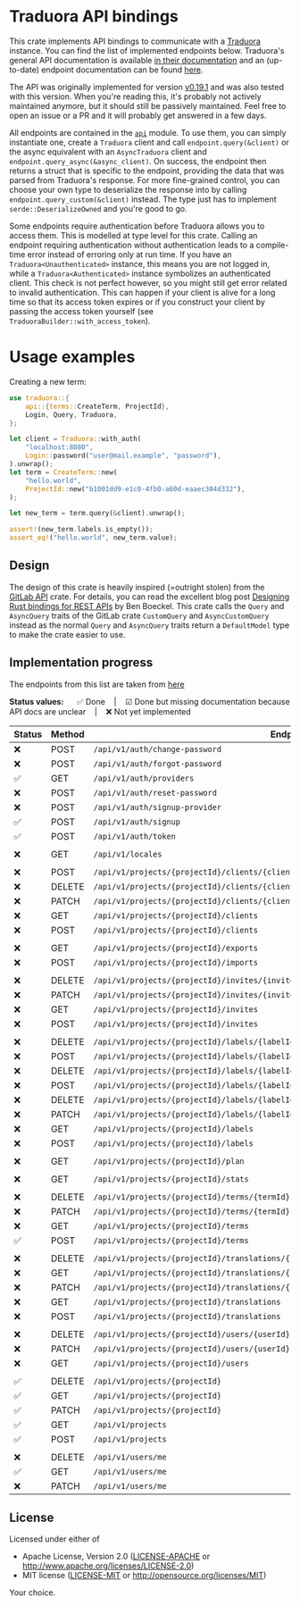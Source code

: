 # Traduora API bindings

This crate implements API bindings to communicate with a [Traduora](https://traduora.co/) instance.
You can find the list of implemented endpoints below. Traduora's general API documentation is available [in their
documentation](https://docs.traduora.co/docs/api/v1/overview) and an (up-to-date) endpoint documentation can be
found [here](https://docs.traduora.co/docs/api/v1/swagger).

The API was originally implemented for version [v0.19.1](https://github.com/ever-co/ever-traduora/releases/tag/v0.19.1) and
was also tested with this version. When you're reading this, it's probably not actively maintained anymore, but it should still
be passively maintained. Feel free to open an issue or a PR and it will probably get answered in a few days.

All endpoints are contained in the [`api`](src/api) module. To use them, you can simply instantiate one, create a `Traduora` client
and call `endpoint.query(&client)` or the async equivalent with an `AsyncTraduora` client and `endpoint.query_async(&async_client)`.
On success, the endpoint then returns a struct that is specific to the endpoint, providing the data that was parsed from Traduora's
response. For more fine-grained control, you can choose your own type to deserialize the response into by calling `endpoint.query_custom(&client)`
instead. The type just has to implement `serde::DeserializeOwned` and you're good to go.

Some endpoints require authentication before Traduora allows you to access them.
This is modelled at type level for this crate. Calling an endpoint requiring authentication without authentication
leads to a compile-time error instead of erroring only at run time. If you have an `Traduora<Unauthenticated>` instance,
this means you are not logged in, while a `Traduora<Authenticated>` instance symbolizes an authenticated client.
This check is not perfect however, so you might still get error related to invalid authentication. This can happen
if your client is alive for a long time so that its access token expires or if you construct your client by passing the
access token yourself (see `TraduoraBuilder::with_access_token`).

# Usage examples

Creating a new term:
```rust no_run
use traduora::{
    api::{terms::CreateTerm, ProjectId},
    Login, Query, Traduora,
};

let client = Traduora::with_auth(
    "localhost:8080",
    Login::password("user@mail.example", "password"),
).unwrap();
let term = CreateTerm::new(
    "hello.world",
    ProjectId::new("b1001dd9-e1c0-4fb0-a60d-eaaec304d332"),
);

let new_term = term.query(&client).unwrap();

assert!(new_term.labels.is_empty());
assert_eq!("hello.world", new_term.value);
```

## Design

The design of this crate is heavily inspired (=outright stolen) from the [GitLab API](https://gitlab.kitware.com/utils/rust-gitlab) crate.
For details, you can read the excellent blog post [Designing Rust bindings for REST APIs](https://plume.benboeckel.net/~/JustAnotherBlog/designing-rust-bindings-for-rest-ap-is) by Ben Boeckel.
This crate calls the `Query` and `AsyncQuery` traits of the GitLab crate `CustomQuery` and `AsyncCustomQuery` instead as the normal
`Query` and `AsyncQuery` traits return a `DefaultModel` type to make the crate easier to use.

## Implementation progress

The endpoints from this list are taken from [here](api.json)

**Status values:** &nbsp;&nbsp;&nbsp;&nbsp; ✅ Done &nbsp;&nbsp; | &nbsp;&nbsp; ☑ Done but missing documentation because API docs are unclear &nbsp;&nbsp; | &nbsp;&nbsp; ❌ Not yet implemented


| Status | Method | Endpoint                                                                                | Type                                       |
|--------|--------|-----------------------------------------------------------------------------------------|--------------------------------------------|
|   ❌   | POST   | `/api/v1/auth/change-password`                                                          |                                            |
|   ❌   | POST   | `/api/v1/auth/forgot-password`                                                          |                                            |
|   ✅   | GET    | `/api/v1/auth/providers`                                                                | [`api::auth::Providers`]                   |
|   ❌   | POST   | `/api/v1/auth/reset-password`                                                           |                                            |
|   ❌   | POST   | `/api/v1/auth/signup-provider`                                                          |                                            |
|   ✅   | POST   | `/api/v1/auth/signup`                                                                   | [`api::auth::Signup`]                      |
|   ✅   | POST   | `/api/v1/auth/token`                                                                    | [`api::auth::Token`]                       |
|        |        |                                                                                         |                                            |
|   ❌   | GET    | `/api/v1/locales`                                                                       |                                            |
|        |        |                                                                                         |                                            |
|   ❌   | POST   | `/api/v1/projects/{projectId}/clients/{clientId}/rotate-secret`                         |                                            |
|   ❌   | DELETE | `/api/v1/projects/{projectId}/clients/{clientId}`                                       |                                            |
|   ❌   | PATCH  | `/api/v1/projects/{projectId}/clients/{clientId}`                                       |                                            |
|   ❌   | GET    | `/api/v1/projects/{projectId}/clients`                                                  |                                            |
|   ❌   | POST   | `/api/v1/projects/{projectId}/clients`                                                  |                                            |
|        |        |                                                                                         |                                            |
|   ❌   | GET    | `/api/v1/projects/{projectId}/exports`                                                  |                                            |
|   ❌   | POST   | `/api/v1/projects/{projectId}/imports`                                                  |                                            |
|        |        |                                                                                         |                                            |
|   ❌   | DELETE | `/api/v1/projects/{projectId}/invites/{inviteId}`                                       |                                            |
|   ❌   | PATCH  | `/api/v1/projects/{projectId}/invites/{inviteId}`                                       |                                            |
|   ❌   | GET    | `/api/v1/projects/{projectId}/invites`                                                  |                                            |
|   ❌   | POST   | `/api/v1/projects/{projectId}/invites`                                                  |                                            |
|        |        |                                                                                         |                                            |
|   ❌   | DELETE | `/api/v1/projects/{projectId}/labels/{labelId}/terms/{termId}/translations/{localeCode}`|                                            |
|   ❌   | POST   | `/api/v1/projects/{projectId}/labels/{labelId}/terms/{termId}/translations/{localeCode}`|                                            |
|   ❌   | DELETE | `/api/v1/projects/{projectId}/labels/{labelId}/terms/{termId}`                          |                                            |
|   ❌   | POST   | `/api/v1/projects/{projectId}/labels/{labelId}/terms/{termId}`                          |                                            |
|   ❌   | DELETE | `/api/v1/projects/{projectId}/labels/{labelId}`                                         |                                            |
|   ❌   | PATCH  | `/api/v1/projects/{projectId}/labels/{labelId}`                                         |                                            |
|   ❌   | GET    | `/api/v1/projects/{projectId}/labels`                                                   |                                            |
|   ❌   | POST   | `/api/v1/projects/{projectId}/labels`                                                   |                                            |
|        |        |                                                                                         |                                            |
|   ❌   | GET    | `/api/v1/projects/{projectId}/plan`                                                     |                                            |
|        |        |                                                                                         |                                            |
|   ❌   | GET    | `/api/v1/projects/{projectId}/stats`                                                    |                                            |
|        |        |                                                                                         |                                            |
|   ❌   | DELETE | `/api/v1/projects/{projectId}/terms/{termId}`                                           |                                            |
|   ❌   | PATCH  | `/api/v1/projects/{projectId}/terms/{termId}`                                           |                                            |
|   ❌   | GET    | `/api/v1/projects/{projectId}/terms`                                                    |                                            |
|   ✅   | POST   | `/api/v1/projects/{projectId}/terms`                                                    | [`api::terms::CreateTerm`]                 |
|        |        |                                                                                         |                                            |
|   ❌   | DELETE | `/api/v1/projects/{projectId}/translations/{localeCode}`                                |                                            |
|   ❌   | GET    | `/api/v1/projects/{projectId}/translations/{localeCode}`                                |                                            |
|   ❌   | PATCH  | `/api/v1/projects/{projectId}/translations/{localeCode}`                                |                                            |
|   ❌   | GET    | `/api/v1/projects/{projectId}/translations`                                             |                                            |
|   ❌   | POST   | `/api/v1/projects/{projectId}/translations`                                             |                                            |
|        |        |                                                                                         |                                            |
|   ❌   | DELETE | `/api/v1/projects/{projectId}/users/{userId}`                                           |                                            |
|   ❌   | PATCH  | `/api/v1/projects/{projectId}/users/{userId}`                                           |                                            |
|   ❌   | GET    | `/api/v1/projects/{projectId}/users`                                                    |                                            |
|        |        |                                                                                         |                                            |
|   ✅   | DELETE | `/api/v1/projects/{projectId}`                                                          | [`api::projects::DeleteProject`]           |
|   ✅   | GET    | `/api/v1/projects/{projectId}`                                                          | [`api::projects::ShowProject`]             |
|   ✅   | PATCH  | `/api/v1/projects/{projectId}`                                                          | [`api::projects::EditProject`]             |
|   ✅   | GET    | `/api/v1/projects`                                                                      | [`api::projects::Projects`]                |
|   ✅   | POST   | `/api/v1/projects`                                                                      | [`api::projects::CreateProject`]           |
|        |        |                                                                                         |                                            |
|   ❌   | DELETE | `/api/v1/users/me`                                                                      |                                            |
|   ✅   | GET    | `/api/v1/users/me`                                                                      | [`api::users::Me`]                         |
|   ❌   | PATCH  | `/api/v1/users/me`                                                                      |                                            |

## License

Licensed under either of

- Apache License, Version 2.0
  ([LICENSE-APACHE](LICENSE-Apache-2.0) or <http://www.apache.org/licenses/LICENSE-2.0>)
- MIT license
  ([LICENSE-MIT](LICENSE-MIT) or <http://opensource.org/licenses/MIT>)

Your choice.